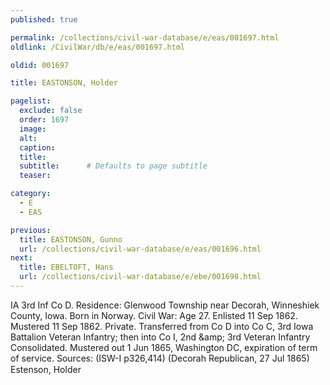 ```yaml
---
published: true

permalink: /collections/civil-war-database/e/eas/001697.html
oldlink: /CivilWar/db/e/eas/001697.html

oldid: 001697

title: EASTONSON, Holder

pagelist:
  exclude: false
  order: 1697
  image: 
  alt:
  caption:
  title:
  subtitle:      # Defaults to page subtitle
  teaser:

category: 
  - E 
  - EAS

previous:
  title: EASTONSON, Gunno
  url: /collections/civil-war-database/e/eas/001696.html  
next:
  title: EBELTOFT, Hans
  url: /collections/civil-war-database/e/ebe/001698.html   
---
```

IA 3rd Inf Co D. Residence: Glenwood Township near Decorah, Winneshiek County, Iowa. Born in Norway. Civil War: Age 27. Enlisted 11 Sep 1862. Mustered 11 Sep 1862. Private. Transferred from Co D into Co C, 3rd Iowa Battalion Veteran Infantry; then into Co I, 2nd &amp;amp; 3rd Veteran Infantry Consolidated. Mustered out 1 Jun 1865, Washington DC, expiration of term of service. Sources: (ISW-I p326,414) (Decorah Republican, 27 Jul 1865) &#147;Estenson, Holder&#148;